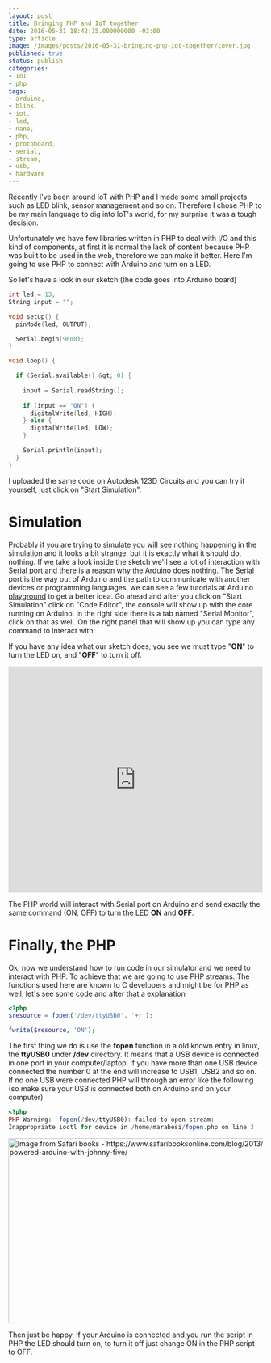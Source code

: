 ```yaml
---
layout: post
title: Bringing PHP and IoT together
date: 2016-05-31 18:42:15.000000000 -03:00
type: article
image: /images/posts/2016-05-31-bringing-php-iot-together/cover.jpg
published: true
status: publish
categories:
- IoT
- php
tags:
- arduino,
- blink,
- iot,
- led,
- nano,
- php,
- protoboard,
- serial,
- stream,
- usb,
- hardware
---
```


Recently I've been around IoT with PHP and I made some small projects such as LED blink,
sensor management and so on. Therefore I chose PHP to be my main language to dig into IoT's world,
for my surprise it was a tough decision.

Unfortunately we have few libraries written in PHP to deal with I/O and this kind of components,
at first it is normal the lack of content because PHP was built to be used in the web, therefore we can make it better.
Here I'm going to use PHP to connect with Arduino and turn on a LED.

So let's have a look in our sketch (the code goes into Arduino board)

```c
int led = 13;
String input = "";

void setup() {
  pinMode(led, OUTPUT);

  Serial.begin(9600);
}

void loop() {

  if (Serial.available() &gt; 0) { 
   
    input = Serial.readString();
    
    if (input == "ON") {
      digitalWrite(led, HIGH);
    } else {
      digitalWrite(led, LOW);
    }

    Serial.println(input);
  }
}
```

I uploaded the same code on Autodesk 123D Circuits and you can try it yourself, just click on "Start Simulation".

# Simulation

Probably if you are trying to simulate you will see nothing happening in the simulation and it looks a bit strange,
but it is exactly what it should do, nothing.
If we take a look inside the sketch we'll see a lot of interaction with Serial port and there is a reason why the
Arduino does nothing. The Serial port is the way out of Arduino and the path to communicate with another devices
or programming languages, we can see a few tutorials at Arduino
<a href="http://playground.arduino.cc/" target="_blank">playground</a> to get a better idea.
Go ahead and after you click on "Start Simulation" click on "Code Editor", the console will show up with the core running on Arduino. In the right side there is a tab named "Serial Monitor", click on that as well. 
On the right panel that will show up you can type any command to interact with.

If you have any idea what our sketch does, you see we must type "**ON**" to turn the LED on, and "**OFF**" to turn it off.

<iframe width="100%" height="448" frameborder="0" marginheight="0" marginwidth="0" scrolling="no" src="https://123d.circuits.io/circuits/497523-devmedia-php-iot/embed#breadboard"></iframe>

The PHP world will interact with Serial port on Arduino and send exactly the same command (ON, OFF) to turn the LED **ON** and **OFF**.

# Finally, the PHP

Ok, now we understand how to run code in our simulator and we need to interact with PHP. To achieve that we are going to use PHP streams.
The functions used here are known to C developers and might be for PHP as well, let's see some code and after that a explanation

```php
<?php
$resource = fopen('/dev/ttyUSB0', '+r');

fwrite($resource, 'ON');
```

The first thing we do is use the **fopen** function in a old known entry in linux, the **ttyUSB0** under **/dev** directory. It means that a USB device is connected in one port in your computer/laptop.
If you have more than one USB device connected the number 0 at the end will increase to USB1, USB2 and so on.
If no one USB were connected PHP will through an error like the following (so make sure your USB is connected both on Arduino and on your computer)

```php
<?php
PHP Warning:  fopen(/dev/ttyUSB0): failed to open stream:
Inappropriate ioctl for device in /home/marabesi/fopen.php on line 3
```

<img title="Arduino connected to the laptop" src="{{ site.baseurl }}/images/posts/2016-05-31-bringing-php-iot-together/connected-arduino-uno.jpg" alt="Image from Safari books - https://www.safaribooksonline.com/blog/2013/07/16/javascript-powered-arduino-with-johnny-five/" width="650" height="366" />

Then just be happy, if your Arduino is connected and you run the script in PHP the LED should turn on, to turn it off just change ON in the PHP script to OFF.
